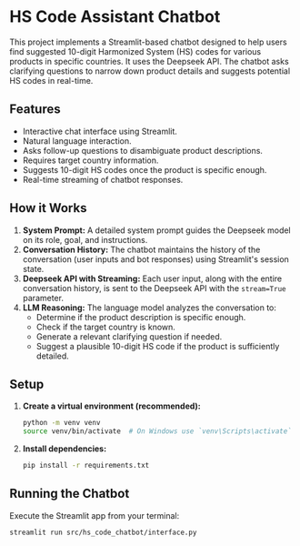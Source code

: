 # HS Code Assistant Chatbot

This project implements a Streamlit-based chatbot designed to help users find suggested 10-digit Harmonized System (HS) codes for various products in specific countries. It uses the Deepseek API. The chatbot asks clarifying questions to narrow down product details and suggests potential HS codes in real-time.

## Features

*   Interactive chat interface using Streamlit.
*   Natural language interaction.
*   Asks follow-up questions to disambiguate product descriptions.
*   Requires target country information.
*   Suggests 10-digit HS codes once the product is specific enough.
*   Real-time streaming of chatbot responses.

## How it Works

1.  **System Prompt:** A detailed system prompt guides the Deepseek model on its role, goal, and instructions.
2.  **Conversation History:** The chatbot maintains the history of the conversation (user inputs and bot responses) using Streamlit's session state.
3.  **Deepseek API with Streaming:** Each user input, along with the entire conversation history, is sent to the Deepseek API with the `stream=True` parameter.
4.  **LLM Reasoning:** The language model analyzes the conversation to:
    *   Determine if the product description is specific enough.
    *   Check if the target country is known.
    *   Generate a relevant clarifying question if needed.
    *   Suggest a plausible 10-digit HS code if the product is sufficiently detailed.

## Setup

1. **Create a virtual environment (recommended):**
    ```bash
    python -m venv venv
    source venv/bin/activate  # On Windows use `venv\Scripts\activate`
    ```
2.  **Install dependencies:**
    ```bash
    pip install -r requirements.txt
    ```

## Running the Chatbot

Execute the Streamlit app from your terminal:

```bash
streamlit run src/hs_code_chatbot/interface.py
```